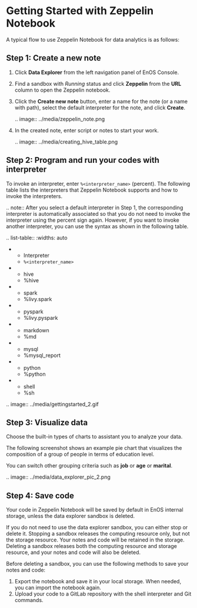 # Getting Started with Zeppelin Notebook

A typical flow to use Zeppelin Notebook for data analytics is as follows:

## Step 1: Create a new note

1. Click **Data Explorer** from the left navigation panel of EnOS Console.

2. Find a sandbox with *Running* status and click **Zeppelin** from the **URL** column to open the Zeppelin notebook.

3. Click the **Create new note** button, enter a name for the note (or a name with path), select the default interpreter for the note, and click **Create**.

   .. image:: ../media/zeppelin_note.png

4. In the created note, enter script or notes to start your work.

     .. image:: ../media/creating_hive_table.png

   

## Step 2: Program and run your codes with interpreter

To invoke an interpreter, enter `%<interpreter_name>` (percent). The following table lists the interpreters that Zeppelin Notebook supports and how to invoke the interpreters.

.. note:: After you select a default interpreter in Step 1, the corresponding interpreter is automatically associated so that you do not need to invoke the interpreter using the percent sign again. However, if you want to invoke another interpreter, you can use the syntax as shown in the following table.


.. list-table::
   :widths: auto

   * - Interpreter
     - `%<interpreter_name>`
   * - hive
     - %hive
   * - spark
     - %livy.spark
   * - pyspark
     - %livy.pyspark
   * - markdown
     - %md
   * - mysql
     - %mysql_report
   * - python
     - %python
   * - shell
     - %sh

.. image:: ../media/gettingstarted_2.gif

## Step 3: Visualize data

Choose the built-in types of charts to assistant you to analyze your data.

The following screenshot shows an example pie chart that visualizes the composition of a group of people in terms of education level.

You can switch other grouping criteria such as **job** or **age** or **marital**.

.. image:: ../media/data_explorer_pic_2.png

## Step 4: Save code

Your code in Zeppelin Notebook will be saved by default in EnOS internal storage, unless the data explorer sandbox is deleted.

If you do not need to use the data explorer sandbox, you can either stop or delete it. Stopping a sandbox releases the computing resource only, but not the storage resource. Your notes and code will be retained in the storage. Deleting a sandbox releases both the computing resource and storage resource, and your notes and code will also be deleted.  

Before deleting a sandbox, you can use the following methods to save your notes and code:

1. Export the notebook and save it in your local storage. When needed, you can import the notebook again. 
2. Upload your code to a GitLab repository with the shell interpreter and Git commands.

<!--end-->